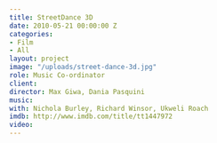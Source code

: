 ```yaml
---
title: StreetDance 3D
date: 2010-05-21 00:00:00 Z
categories:
- Film
- All
layout: project
image: "/uploads/street-dance-3d.jpg"
role: Music Co-ordinator
client: 
director: Max Giwa, Dania Pasquini
music: 
with: Nichola Burley, Richard Winsor, Ukweli Roach
imdb: http://www.imdb.com/title/tt1447972
video: 
---
```



